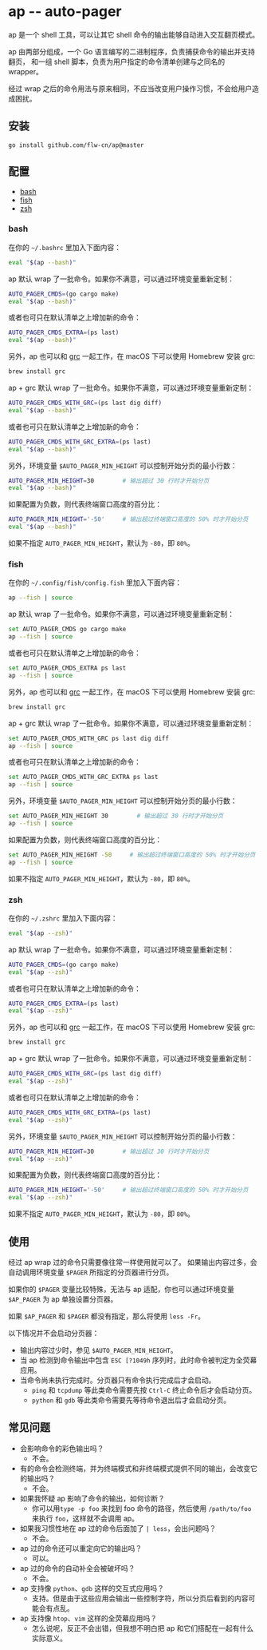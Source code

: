 # ap -- auto-pager

ap 是一个 shell 工具，可以让其它 shell 命令的输出能够自动进入交互翻页模式。

ap 由两部分组成，一个 Go 语言编写的二进制程序，负责捕获命令的输出并支持翻页，
和一组 shell 脚本，负责为用户指定的命令清单创建与之同名的 wrapper。

经过 wrap 之后的命令用法与原来相同，不应当改变用户操作习惯，不会给用户造成困扰。

## 安装

```
go install github.com/flw-cn/ap@master
```

## 配置

* [bash](#bash)
* [fish](#fish)
* [zsh](#zsh)

### bash

在你的 `~/.bashrc` 里加入下面内容：

```sh
eval "$(ap --bash)"
```

ap 默认 wrap 了一批命令。如果你不满意，可以通过环境变量重新定制：

```sh
AUTO_PAGER_CMDS=(go cargo make)
eval "$(ap --bash)"
```

或者也可只在默认清单之上增加新的命令：

```sh
AUTO_PAGER_CMDS_EXTRA=(ps last)
eval "$(ap --bash)"
```

另外，ap 也可以和 [grc](https://github.com/garabik/grc) 一起工作，在 macOS  下可以使用 Homebrew 安装 grc:

```sh
brew install grc
```

ap + grc 默认 wrap 了一批命令。如果你不满意，可以通过环境变量重新定制：

```sh
AUTO_PAGER_CMDS_WITH_GRC=(ps last dig diff)
eval "$(ap --bash)"
```

或者也可只在默认清单之上增加新的命令：

```sh
AUTO_PAGER_CMDS_WITH_GRC_EXTRA=(ps last)
eval "$(ap --bash)"
```



另外，环境变量 `$AUTO_PAGER_MIN_HEIGHT` 可以控制开始分页的最小行数：

```sh
AUTO_PAGER_MIN_HEIGHT=30        # 输出超过 30 行时才开始分页
eval "$(ap --bash)"
```

如果配置为负数，则代表终端窗口高度的百分比：

```sh
AUTO_PAGER_MIN_HEIGHT='-50'     # 输出超过终端窗口高度的 50% 时才开始分页
eval "$(ap --bash)"
```

如果不指定 `AUTO_PAGER_MIN_HEIGHT`，默认为 `-80`，即 `80%`。

### fish

在你的 `~/.config/fish/config.fish` 里加入下面内容：

```sh
ap --fish | source
```

ap 默认 wrap 了一批命令。如果你不满意，可以通过环境变量重新定制：

```sh
set AUTO_PAGER_CMDS go cargo make
ap --fish | source
```

或者也可只在默认清单之上增加新的命令：

```sh
set AUTO_PAGER_CMDS_EXTRA ps last
ap --fish | source
```

另外，ap 也可以和 [grc](https://github.com/garabik/grc) 一起工作，在 macOS  下可以使用 Homebrew 安装 grc:

```sh
brew install grc
```

ap + grc 默认 wrap 了一批命令。如果你不满意，可以通过环境变量重新定制：

```sh
set AUTO_PAGER_CMDS_WITH_GRC ps last dig diff
ap --fish | source
```

或者也可只在默认清单之上增加新的命令：

```sh
set AUTO_PAGER_CMDS_WITH_GRC_EXTRA ps last
ap --fish | source
```



另外，环境变量 `$AUTO_PAGER_MIN_HEIGHT` 可以控制开始分页的最小行数：

```sh
set AUTO_PAGER_MIN_HEIGHT 30        # 输出超过 30 行时才开始分页
ap --fish | source
```

如果配置为负数，则代表终端窗口高度的百分比：

```sh
set AUTO_PAGER_MIN_HEIGHT -50     # 输出超过终端窗口高度的 50% 时才开始分页
ap --fish | source
```

如果不指定 `AUTO_PAGER_MIN_HEIGHT`，默认为 `-80`，即 `80%`。

### zsh

在你的 `~/.zshrc` 里加入下面内容：

```sh
eval "$(ap --zsh)"
```

ap 默认 wrap 了一批命令。如果你不满意，可以通过环境变量重新定制：

```sh
AUTO_PAGER_CMDS=(go cargo make)
eval "$(ap --zsh)"
```

或者也可只在默认清单之上增加新的命令：

```sh
AUTO_PAGER_CMDS_EXTRA=(ps last)
eval "$(ap --zsh)"
```

另外，ap 也可以和 [grc](https://github.com/garabik/grc) 一起工作，在 macOS  下可以使用 Homebrew 安装 grc:

```sh
brew install grc
```

ap + grc 默认 wrap 了一批命令。如果你不满意，可以通过环境变量重新定制：

```sh
AUTO_PAGER_CMDS_WITH_GRC=(ps last dig diff)
eval "$(ap --zsh)"
```

或者也可只在默认清单之上增加新的命令：

```sh
AUTO_PAGER_CMDS_WITH_GRC_EXTRA=(ps last)
eval "$(ap --zsh)"
```



另外，环境变量 `$AUTO_PAGER_MIN_HEIGHT` 可以控制开始分页的最小行数：

```sh
AUTO_PAGER_MIN_HEIGHT=30        # 输出超过 30 行时才开始分页
eval "$(ap --zsh)"
```

如果配置为负数，则代表终端窗口高度的百分比：

```sh
AUTO_PAGER_MIN_HEIGHT='-50'     # 输出超过终端窗口高度的 50% 时才开始分页
eval "$(ap --zsh)"
```

如果不指定 `AUTO_PAGER_MIN_HEIGHT`，默认为 `-80`，即 `80%`。

## 使用

经过 ap wrap 过的命令只需要像往常一样使用就可以了。
如果输出内容过多，会自动调用环境变量 `$PAGER` 所指定的分页器进行分页。

如果你的 `$PAGER` 变量比较特殊，无法与 ap 适配，你也可以通过环境变量 `$AP_PAGER`
为 ap 单独设置分页器。

如果 `$AP_PAGER` 和 `$PAGER` 都没有指定，那么将使用 `less -Fr`。

以下情况并不会启动分页器：
* 输出内容过少时，参见 `$AUTO_PAGER_MIN_HEIGHT`。
* 当 ap 检测到命令输出中包含 `ESC [?1049h` 序列时，此时命令被判定为全荧幕应用。
* 当命令尚未执行完成时。分页器只有命令执行完成后才会启动。
    - `ping` 和 `tcpdump` 等此类命令需要先按 `Ctrl-C` 终止命令后才会启动分页。
    - `python` 和 `gdb` 等此类命令需要先等待命令退出后才会启动分页。

## 常见问题

* 会影响命令的彩色输出吗？
    - 不会。
* 有的命令会检测终端，并为终端模式和非终端模式提供不同的输出，会改变它的输出吗？
    - 不会。
* 如果我怀疑 ap 影响了命令的输出，如何诊断？
    - 你可以用`type -p foo` 来找到 foo 命令的路径，然后使用 `/path/to/foo` 来执行 `foo`，这样就不会调用 ap。
* 如果我习惯性地在 ap 过的命令后面加了 `| less`，会出问题吗？
    - 不会。
* ap 过的命令还可以重定向它的输出吗？
    - 可以。
* ap 过的命令的自动补全会被破坏吗？
    - 不会。
* ap 支持像 `python`、`gdb` 这样的交互式应用吗？
    - 支持。但是由于这些应用会输出一些控制字符，所以分页后看到的内容可能会有点乱。
* ap 支持像 `htop`、`vim` 这样的全荧幕应用吗？
    - 怎么说呢，反正不会出错，但我想不明白把 ap 和它们搭配在一起有什么实际意义。
